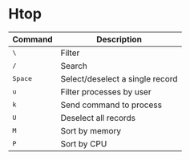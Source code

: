 # Htop

Command | Description
-|-
<kbd>\\</kbd> | Filter
<kbd>/</kbd> | Search
<kbd>Space</kbd> | Select/deselect a single record
<kbd>u</kbd> | Filter processes by user
<kbd>k</kbd> | Send command to process
<kbd>U</kbd> | Deselect all records
<kbd>M</kbd> | Sort by memory
<kbd>P</kbd> | Sort by CPU
